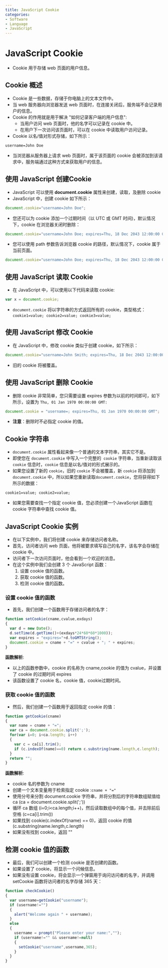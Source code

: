 ```yaml
---
title: JavaScript Cookie
categories:
- Software
- Language
- JavaScript
---
```

# JavaScript Cookie

- Cookie 用于存储 web 页面的用户信息。

## Cookie 概述

- Cookie 是一些数据，存储于你电脑上的文本文件中。
- 当 web 服务器向浏览器发送 web 页面时，在连接关闭后，服务端不会记录用户的信息。
- Cookie 的作用就是用于解决 "如何记录客户端的用户信息":
    - 当用户访问 web 页面时，他的名字可以记录在 cookie 中。
    - 在用户下一次访问该页面时，可以在 cookie 中读取用户访问记录。
- Cookie 以名/值对形式存储，如下所示：

```
username=John Doe
```

- 当浏览器从服务器上请求 web 页面时，属于该页面的 cookie 会被添加到该请求中，服务端通过这种方式来获取用户的信息。

## 使用 JavaScript 创建Cookie

- JavaScript 可以使用 **document.cookie** 属性来创建，读取，及删除 cookie
- JavaScript 中，创建 cookie 如下所示：

```js
document.cookie="username=John Doe";
```

- 您还可以为 cookie 添加一个过期时间（以 UTC 或 GMT 时间)，默认情况下，cookie 在浏览器关闭时删除：

```js
document.cookie="username=John Doe; expires=Thu, 18 Dec 2043 12:00:00 GMT";
```

- 您可以使用 path 参数告诉浏览器 cookie 的路径，默认情况下，cookie 属于当前页面。

```js
document.cookie="username=John Doe; expires=Thu, 18 Dec 2043 12:00:00 GMT; path=/";
```

## 使用 JavaScript 读取 Cookie

- 在 JavaScript 中，可以使用以下代码来读取 cookie:

```js
var x = document.cookie;
```

- `document.cookie` 将以字符串的方式返回所有的 cookie，类型格式： `cookie1=value; cookie2=value; cookie3=value;`

## 使用 JavaScript 修改 Cookie

- 在 JavaScript 中，修改 cookie 类似于创建 cookie，如下所示：

```js
document.cookie="username=John Smith; expires=Thu, 18 Dec 2043 12:00:00 GMT; path=/";
```

- 旧的 cookie 将被覆盖。

## 使用 JavaScript 删除 Cookie

- 删除 cookie 非常简单，您只需要设置 expires 参数为以前的时间即可，如下所示，设置为 `Thu, 01 Jan 1970 00:00:00 GMT:`

```js
document.cookie = "username=; expires=Thu, 01 Jan 1970 00:00:00 GMT";
```

- **注意**：删除时不必指定 cookie 的值。

## Cookie 字符串

- `document.cookie` 属性看起来像一个普通的文本字符串，其实它不是。
- 即使您在 `document.cookie` 中写入一个完整的` cookie` 字符串，当重新读取该 `cookie` 信息时，`cookie` 信息是以名/值对的形式展示的。
- 如果您设置了新的 `cookie`，旧的 `cookie` 不会被覆盖，新 `cookie` 将添加到 `document.cookie` 中，所以如果您重新读取`document.cookie`，您将获得如下所示的数据：

```
cookie1=value; cookie2=value;
```

- 如果您需要查找一个指定 cookie 值，您必须创建一个JavaScript 函数在 cookie 字符串中查找 cookie 值。

## JavaScript Cookie 实例

- 在以下实例中，我们将创建 cookie 来存储访问者名称。
- 首先，访问者访问 web 页面，他将被要求填写自己的名字，该名字会存储在 cookie 中。
- 访问者下一次访问页面时，他会看到一个欢迎的消息。
- 在这个实例中我们会创建 3 个 JavaScript 函数：
    1. 设置 cookie 值的函数。
    2. 获取 cookie 值的函数。
    3. 检测 cookie 值的函数。

### 设置 cookie 值的函数

- 首先，我们创建一个函数用于存储访问者的名字：

```js
function setCookie(cname,cvalue,exdays)
{
  var d = new Date();
  d.setTime(d.getTime()+(exdays*24*60*60*1000));
  var expires = "expires="+d.toGMTString();
  document.cookie = cname + "=" + cvalue + "; " + expires;
}
```

**函数解析**:

- 以上的函数参数中，cookie 的名称为 cname,cookie 的值为 cvalue，并设置了 cookie 的过期时间 expires
- 该函数设置了 cookie 名，cookie 值，cookie过期时间。

### 获取 cookie 值的函数

- 然后，我们创建一个函数用于返回指定 cookie 的值：

```js
function getCookie(cname)
{
  var name = cname + "=";
  var ca = document.cookie.split(';');
  for(var i=0; i<ca.length; i++)
  {
    var c = ca[i].trim();
    if (c.indexOf(name)==0) return c.substring(name.length,c.length);
  }
  return "";
}
```

**函数解析**:

- cookie 名的参数为 cname
- 创建一个文本变量用于检索指定 cookie :`cname + "="`
- 使用分号来分割 document.cookie 字符串，并将分割后的字符串数组赋值给 ca (ca = document.cookie.split(';'))
- 循环 ca 数组 (i=0;i<ca.length;i++)，然后读取数组中的每个值，并去除前后空格 (c=ca[i].trim())
- 如果找到 cookie(c.indexOf(name) == 0)，返回 cookie 的值 (c.substring(name.length,c.length)
- 如果没有找到 cookie，返回 ""

## 检测 cookie 值的函数

- 最后，我们可以创建一个检测 cookie 是否创建的函数。
- 如果设置了 cookie，将显示一个问候信息。
- 如果没有设置 cookie，将会显示一个弹窗用于询问访问者的名字，并调用 setCookie 函数将访问者的名字存储 365 天：

```js
function checkCookie()
{
  var username=getCookie("username");
  if (username!="")
  {
    alert("Welcome again " + username);
  }
  else
  {
    username = prompt("Please enter your name:","");
    if (username!="" && username!=null)
    {
      setCookie("username",username,365);
    }
  }
}
```

